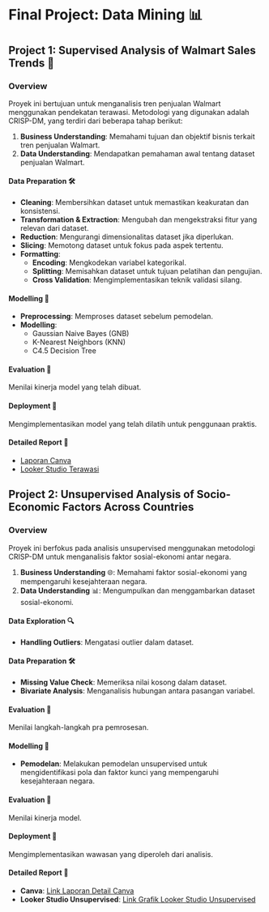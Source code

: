 # Final Project: Data Mining 📊

## Project 1: Supervised Analysis of Walmart Sales Trends 🛒

### Overview
Proyek ini bertujuan untuk menganalisis tren penjualan Walmart menggunakan pendekatan terawasi. Metodologi yang digunakan adalah CRISP-DM, yang terdiri dari beberapa tahap berikut:

1. **Business Understanding**: Memahami tujuan dan objektif bisnis terkait tren penjualan Walmart.
2. **Data Understanding**: Mendapatkan pemahaman awal tentang dataset penjualan Walmart.

#### Data Preparation 🛠️
- **Cleaning**: Membersihkan dataset untuk memastikan keakuratan dan konsistensi.
- **Transformation & Extraction**: Mengubah dan mengekstraksi fitur yang relevan dari dataset.
- **Reduction**: Mengurangi dimensionalitas dataset jika diperlukan.
- **Slicing**: Memotong dataset untuk fokus pada aspek tertentu.
- **Formatting**:
  - **Encoding**: Mengkodekan variabel kategorikal.
  - **Splitting**: Memisahkan dataset untuk tujuan pelatihan dan pengujian.
  - **Cross Validation**: Mengimplementasikan teknik validasi silang.

#### Modelling 🤖
- **Preprocessing**: Memproses dataset sebelum pemodelan.
- **Modelling**:
  - Gaussian Naive Bayes (GNB)
  - K-Nearest Neighbors (KNN)
  - C4.5 Decision Tree

#### Evaluation 📝
Menilai kinerja model yang telah dibuat.

#### Deployment 🚀
Mengimplementasikan model yang telah dilatih untuk penggunaan praktis.

#### Detailed Report 📄
- [Laporan Canva](https://www.canva.com/design/DAFiIvL-06Q/mMpgnNi30_sHarKle9lNow/edit)
- [Looker Studio Terawasi](https://lookerstudio.google.com/u/0/reporting/feb8392f-08e0-460d-a9d3-8de59d5eaf59/page/MdIPD)

## Project 2: Unsupervised Analysis of Socio-Economic Factors Across Countries

### Overview
Proyek ini berfokus pada analisis unsupervised menggunakan metodologi CRISP-DM untuk menganalisis faktor sosial-ekonomi antar negara.

1. **Business Understanding** 🌐: Memahami faktor sosial-ekonomi yang mempengaruhi kesejahteraan negara.
2. **Data Understanding** 📊: Mengumpulkan dan menggambarkan dataset sosial-ekonomi.

#### Data Exploration 🔍
- **Handling Outliers**: Mengatasi outlier dalam dataset.

#### Data Preparation 🛠️
- **Missing Value Check**: Memeriksa nilai kosong dalam dataset.
- **Bivariate Analysis**: Menganalisis hubungan antara pasangan variabel.

#### Evaluation 📝
Menilai langkah-langkah pra pemrosesan.

#### Modelling 🤖
- **Pemodelan**: Melakukan pemodelan unsupervised untuk mengidentifikasi pola dan faktor kunci yang mempengaruhi kesejahteraan negara.

#### Evaluation 📝
Menilai kinerja model.

#### Deployment 🚀
Mengimplementasikan wawasan yang diperoleh dari analisis.

#### Detailed Report 📄
- **Canva**: [Link Laporan Detail Canva](https://www.canva.com/design/DAFiIvL-06Q/mMpgnNi30_sHarKle9lNow/edit)
- **Looker Studio Unsupervised**: [Link Grafik Looker Studio Unsupervised](https://lookerstudio.google.com/u/0/reporting/947b61a9-6874-45fa-9147-ba1d639aa038/page/yANPD/edit)
